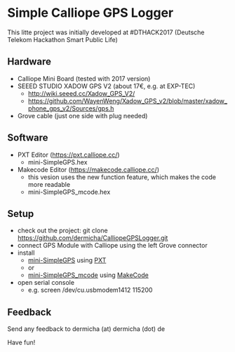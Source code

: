 # Simple Calliope GPS Logger

This litte project was initially developed at #DTHACK2017 (Deutsche Telekom Hackathon Smart Public Life)

## Hardware

* Calliope Mini Board (tested with 2017 version)
* SEEED STUDIO XADOW GPS V2 (about 17€, e.g. at EXP-TEC)
  * http://wiki.seeed.cc/Xadow_GPS_V2/
  * https://github.com/WayenWeng/Xadow_GPS_v2/blob/master/xadow_phone_gps_v2/Sources/gps.h
* Grove cable (just one side with plug needed)

## Software

* PXT Editor (https://pxt.calliope.cc/)
  * mini-SimpleGPS.hex
* Makecode Editor (https://makecode.calliope.cc/)
  * this vesion uses the new function feature, which makes the code more readable
  * mini-SimpleGPS_mcode.hex

## Setup

* check out the project: git clone https://github.com/dermicha/CalliopeGPSLogger.git
* connect GPS Module with Calliope using the left Grove connector
* install 
  * [mini-SimpleGPS](src/mini-SimpleGPS.hex) using [PXT](https://pxt.calliope.cc)
  * or
  * [mini-SimpleGPS_mcode](src/mini-SimpleGPS_mcode.hex) using [MakeCode](https://makecode.calliope.cc)
* open serial console
  * e.g. screen /dev/cu.usbmodem1412 115200

## Feedback

Send any feedback to dermicha (at) dermicha (dot) de

Have fun!
